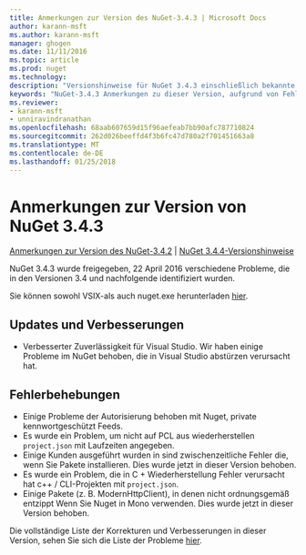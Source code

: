 ```yaml
---
title: Anmerkungen zur Version des NuGet-3.4.3 | Microsoft Docs
author: karann-msft
ms.author: karann-msft
manager: ghogen
ms.date: 11/11/2016
ms.topic: article
ms.prod: nuget
ms.technology: 
description: "Versionshinweise für NuGet 3.4.3 einschließlich bekannte Probleme, Fehlerbehebungen, Funktionen und Archivierung von dcrs Design."
keywords: "NuGet-3.4.3 Anmerkungen zu dieser Version, aufgrund von Fehlerbehebungen, bekannte Probleme, zusätzliche Funktionen, Archivierung von dcrs Design"
ms.reviewer:
- karann-msft
- unniravindranathan
ms.openlocfilehash: 68aab607659d15f96aefeab7bb90afc787710824
ms.sourcegitcommit: 262d026beeffd4f3b6fc47d780a2f701451663a8
ms.translationtype: MT
ms.contentlocale: de-DE
ms.lasthandoff: 01/25/2018
---
```

# <a name="nuget-343-release-notes"></a>Anmerkungen zur Version von NuGet 3.4.3

[Anmerkungen zur Version des NuGet-3.4.2](../release-notes/nuget-3.4.2.md) | [NuGet 3.4.4-Versionshinweise](../release-notes/nuget-3.4.4.md)

NuGet 3.4.3 wurde freigegeben, 22 April 2016 verschiedene Probleme, die in den Versionen 3.4 und nachfolgende identifiziert wurden.

Sie können sowohl VSIX-als auch nuget.exe herunterladen [hier](https://dist.nuget.org/index.html).

## <a name="updates-and-improvements"></a>Updates und Verbesserungen

* Verbesserter Zuverlässigkeit für Visual Studio. Wir haben einige Probleme im NuGet behoben, die in Visual Studio abstürzen verursacht hat.

## <a name="fixes"></a>Fehlerbehebungen

* Einige Probleme der Autorisierung behoben mit Nuget, private kennwortgeschützt Feeds.
* Es wurde ein Problem, um nicht auf PCL aus wiederherstellen `project.json` mit Laufzeiten angegeben.
* Einige Kunden ausgeführt wurden in sind zwischenzeitliche Fehler die, wenn Sie Pakete installieren. Dies wurde jetzt in dieser Version behoben.
* Es wurde ein Problem, die in C + Wiederherstellung Fehler verursacht hat c++ / CLI-Projekten mit `project.json`.
* Einige Pakete (z. B. ModernHttpClient), in denen nicht ordnungsgemäß entzippt Wenn Sie Nuget in Mono verwenden. Dies wurde jetzt in dieser Version behoben.

Die vollständige Liste der Korrekturen und Verbesserungen in dieser Version, sehen Sie sich die Liste der Probleme [hier](https://github.com/NuGet/Home/issues?q=is%3Aissue+milestone%3A3.4.3+is%3Aclosed).